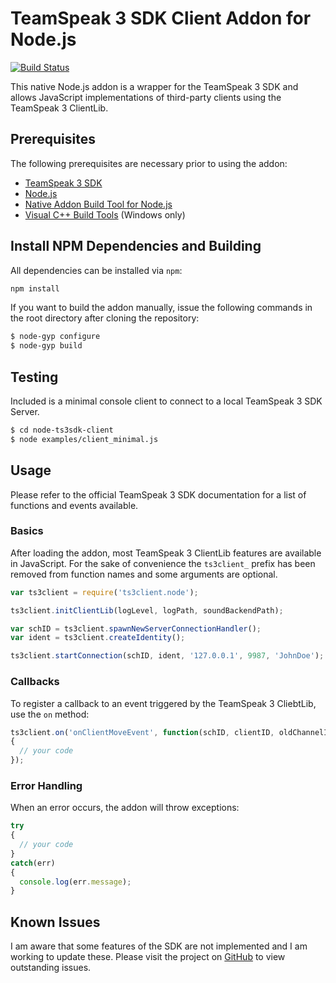 # TeamSpeak 3 SDK Client Addon for Node.js

[![Build Status](https://travis-ci.org/svenpaulsen/node-ts3sdk-client.svg?branch=master)](https://travis-ci.org/svenpaulsen/node-ts3sdk-client)

This native Node.js addon is a wrapper for the TeamSpeak 3 SDK and allows JavaScript implementations of third-party clients using the TeamSpeak 3 ClientLib.

## Prerequisites

The following prerequisites are necessary prior to using the addon:

- [TeamSpeak 3 SDK](https://www.teamspeak.com)
- [Node.js](https://www.nodejs.org)
- [Native Addon Build Tool for Node.js](https://www.npmjs.com/package/node-gyp)
- [Visual C++ Build Tools](https://www.npmjs.com/package/windows-build-tools) (Windows only)

## Install NPM Dependencies and Building

All dependencies can be installed via `npm`:

```sh
npm install
```

If you want to build the addon manually, issue the following commands in the root directory after cloning the repository:

```sh
$ node-gyp configure
$ node-gyp build
```

## Testing

Included is a minimal console client to connect to a local TeamSpeak 3 SDK Server.

```sh
$ cd node-ts3sdk-client
$ node examples/client_minimal.js
```

## Usage

Please refer to the official TeamSpeak 3 SDK documentation for a list of functions and events available.

### Basics

After loading the addon, most TeamSpeak 3 ClientLib features are available in JavaScript. For the sake of convenience the `ts3client_` prefix has been removed from function names and some arguments are optional.

```javascript
var ts3client = require('ts3client.node');

ts3client.initClientLib(logLevel, logPath, soundBackendPath);

var schID = ts3client.spawnNewServerConnectionHandler();
var ident = ts3client.createIdentity();

ts3client.startConnection(schID, ident, '127.0.0.1', 9987, 'JohnDoe');
```

### Callbacks

To register a callback to an event triggered by the TeamSpeak 3 CliebtLib, use the `on` method:

```javascript
ts3client.on('onClientMoveEvent', function(schID, clientID, oldChannelID, newChannelID, visibility, moveMessage)
{
  // your code
});
```

### Error Handling

When an error occurs, the addon will throw exceptions:

```javascript
try
{
  // your code
}
catch(err)
{
  console.log(err.message);
}
```

## Known Issues

I am aware that some features of the SDK are not implemented and I am working to update these. Please visit the project on [GitHub](https://github.com/svenpaulsen/node-ts3sdk-client) to view outstanding issues.
